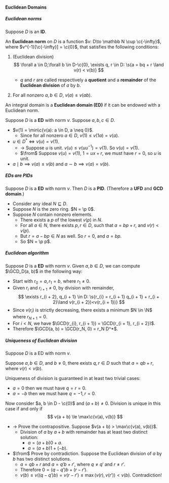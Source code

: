 #### Euclidean Domains

##### Euclidean norms

Suppose $D$ is an **ID**.

An **Euclidean norm** on $D$ is a function $v: D\to \mathbb N \cup \c{-\infty}$, where $v^{-1}[\c{-\infty}] = \c{0}$, that satisfies the following conditions:

1. (Euclidean division)
   $$
   \forall a \in D,\forall b \in D-\c{0}, \exists q, r \in D: \s{a = bq + r \land v(r) < v(b)}
   $$
   - $q$ and $r$ are called respectively a **quotient** and a **remainder** of the **Euclidean division** of $a$ by $b$.

2. For all nonzero $a, b \in D$, $v(a) \le v(ab)$.

An integral domain is a **Euclidean domain (ED)** if it can be endowed with a Euclidean norm.

Suppose $D$ is a **ED** with norm $v$. Suppose $a, b, c \in D$.

- $v(1) = \min\c{v(a): a \in D, a \neq 0}$.
  - Since for all nonzero $a \in D$, $v(1) \le v(1a) = v(a)$.
- $u \in D^* \iff v(u) = v(1)$.
  - $\to$ Suppose $u$ is unit. $v(u) \le v(u u^{-1}) = v(1)$. So $v(u) = v(1)$.
  - $\from$ Suppose $v(u) = v(1)$, $1 = ux + r$, we must have $r = 0$, so $u$ is unit.
- $a \mid b \implies v(a) \le v(b)$ and $a \sim b \implies v(a) = v(b)$.

##### EDs are PIDs

Suppose $D$ is a **ED** with norm $v$. Then $D$ is a **PID**. (Therefore a **UFD** and **GCD domain**.)

- Consider any ideal $N \sqsubseteq D$.
- Suppose $N$ is the zero ring. $N = \p 0$.
- Suppose $N$ contain nonzero elements.
  - There exists a $p$ of the lowest $v(p)$ in $N$.
  - For all $a \in N$, there exists $p, r \in D$, such that $a = bp + r$, and $v(r) < v(p)$.
  - But $r = a - bp \in N$ as well. So $r = 0$, and $a = bp$.
  - So $N = \p p$.

##### Euclidean algorithm

Suppose $D$ is a **ED** with norm $v$. Given $a, b \in D$, we can compute $\GCD_D(a, b)$ in the following way:

- Start with $r_0 = a, r_1 = b$, where $r_1 \neq 0$.
- Given $r_{i}$ and $r_{i + 1} \neq 0$, by division with remainder,
  $$
  \exists r_{i + 2}, q_{i + 1} \in D: \s{r_{i} = r_{i + 1} q_{i + 1} + r_{i + 2}\land v(r_{i + 2})<v(r_{i + 1})}
  $$
- Since $v(r_i)$ is strictly decreasing, there exists a minimum $N \in \N$ where $r_{N + 1} = 0$.
- For $i < N$, we have $\GCD(r_{i}, r_{i + 1}) = \GCD(r_{i + 1}, r_{i + 2})$.
- Therefore $\GCD(a, b) = \GCD(r_N, 0) = r_N D^*$.

##### Uniqueness of Euclidean division

Suppose $D$ is a ED with norm $v$.

Suppose $a, b \in D$, and $b \neq 0$, there exists $q, r \in D$ such that $a = qb + r$, where $v(r) < v(b)$.

Uniqueness of division is guaranteed in at least two trivial cases:
- $a = 0$ then we must have $q = r = 0$.
- $a = -b$ then we must have $q = -1, r = 0$.

Now consider $a, b \in D - \c{0}$ and $(a + b) \neq 0$. Division is unique in this case if and only if
$$
v(a + b) \le \max\c{v(a), v(b)}
$$

- $\to$ Prove the contrapositive. Suppose $v(a + b) > \max\c{v(a), v(b)}$.
  - Division of $a$ by $a + b$ with remainder has at least two distinct solution:
    - $a = (a + b)0 + a$.
    - $a = (a + b)1 + (-b)$.
- $\from$ Prove by contradiction. Suppose the Euclidean division of $a$ by $b$ has two distinct solutions.
  - $a = qb + r$ and $a = q' b + r'$, where $q \neq q'$ and $r \neq r'$.
  - Therefore $0 = (q - q') b + (r - r')$.
  - $v(b) \le v((q - q')b) = v(r - r') \le \max(v(r), v(r')) < v(b)$. Contradiction!


